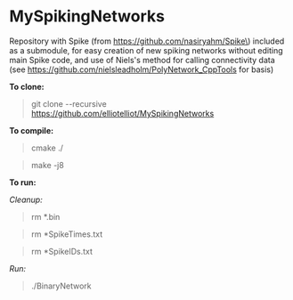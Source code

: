 # MySpikingNetworks

Repository with Spike \(from https://github.com/nasiryahm/Spike\) included as a submodule, for easy creation of new spiking networks without editing main Spike code, and use of Niels\'s method for calling connectivity data \(see https://github.com/nielsleadholm/PolyNetwork_CppTools for basis\)


**To clone:**

>git clone --recursive https://github.com/elliotelliot/MySpikingNetworks


**To compile:**

>cmake ./

>make -j8


**To run:**

*Cleanup:*

>rm \*.bin

>rm \*SpikeTimes.txt

>rm \*SpikeIDs.txt

*Run:*

>./BinaryNetwork
